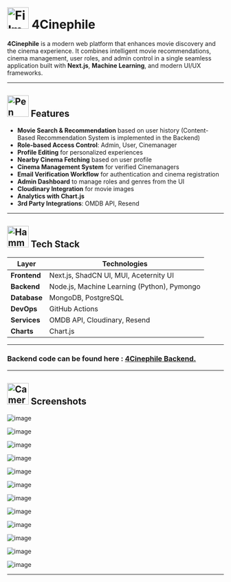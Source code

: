 # <img src="https://raw.githubusercontent.com/Tarikul-Islam-Anik/Animated-Fluent-Emojis/master/Emojis/Objects/Film%20Projector.png" alt="Film Projector" width="50" height="50" /> 4Cinephile

**4Cinephile** is a modern web platform that enhances movie discovery and the cinema experience. It combines intelligent movie recommendations, cinema management, user roles, and admin control in a single seamless application built with **Next.js**, **Machine Learning**, and modern UI/UX frameworks.


---

## <img src="https://raw.githubusercontent.com/Tarikul-Islam-Anik/Animated-Fluent-Emojis/master/Emojis/Objects/Pen.png" alt="Pen" width="50" height="50" /> Features

-  **Movie Search & Recommendation** based on user history (Content-Based Recommendation System is implemented in the Backend)
-  **Role-based Access Control**: Admin, User, Cinemanager
-  **Profile Editing** for personalized experiences
-  **Nearby Cinema Fetching** based on user profile
-  **Cinema Management System** for verified Cinemanagers
-  **Email Verification Workflow** for authentication and cinema registration
-  **Admin Dashboard** to manage roles and genres from the UI
-  **Cloudinary Integration** for movie images
-  **Analytics with Chart.js**
-  **3rd Party Integrations**: OMDB API, Resend

---

## <img src="https://raw.githubusercontent.com/Tarikul-Islam-Anik/Animated-Fluent-Emojis/master/Emojis/Objects/Hammer%20and%20Wrench.png" alt="Hammer and Wrench" width="50" height="50" /> Tech Stack

| Layer         | Technologies                                  |
|--------------|-----------------------------------------------|
| **Frontend**  | Next.js, ShadCN UI, MUI, Aceternity UI        |
| **Backend**   | Node.js, Machine Learning (Python), Pymongo   |
| **Database**  | MongoDB, PostgreSQL                           |
| **DevOps**    | GitHub Actions                                |
| **Services**  | OMDB API, Cloudinary, Resend                  |
| **Charts**    | Chart.js                                      |

---

### Backend code can be found here : <a href="https://github.com/dishamodi0910/4Cinephile_Recommender"> 4Cinephile Backend.</a>

---

## <img src="https://raw.githubusercontent.com/Tarikul-Islam-Anik/Animated-Fluent-Emojis/master/Emojis/Objects/Camera.png" alt="Camera with Flash" width="50" height="50" /> Screenshots

![image](https://github.com/user-attachments/assets/be1f5e8b-6fcd-4f3c-a360-8a0491cd7acf)

![image](https://github.com/user-attachments/assets/886da25a-e4b0-4959-8bfe-ec8d85accc33)

![image](https://github.com/user-attachments/assets/0a9c9088-ce96-4de5-a233-142cc16557c1)

![image](https://github.com/user-attachments/assets/550fff0e-4144-42a4-8da0-51145d6dc05b)

![image](https://github.com/user-attachments/assets/1255c7d8-2b32-4da5-80c5-c48e00c5a0f0)

![image](https://github.com/user-attachments/assets/75d02f8c-bbca-4093-b47b-eb2c0815e6a0)

![image](https://github.com/user-attachments/assets/56ee7de4-88b2-4850-9ab0-51c212cbc8ff)

![image](https://github.com/user-attachments/assets/8933c992-adc6-4251-8fc2-9bce9830525c)

![image](https://github.com/user-attachments/assets/4553ccc2-3eed-44de-a3da-c075127f7342)

![image](https://github.com/user-attachments/assets/e7472d0d-2967-4b87-9c22-e0764b10c562)

![image](https://github.com/user-attachments/assets/3560e2af-0281-4bfb-8f8b-710590b1c542)

![image](https://github.com/user-attachments/assets/b78236c2-5d73-41c7-bcbc-e0b73a00d27b)

---

